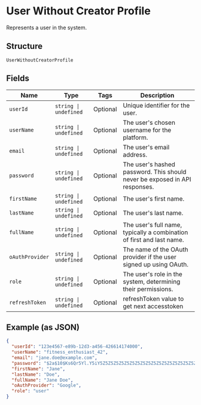 
# User Without Creator Profile

Represents a user in the system.

## Structure

`UserWithoutCreatorProfile`

## Fields

| Name | Type | Tags | Description |
|  --- | --- | --- | --- |
| `userId` | `string \| undefined` | Optional | Unique identifier for the user. |
| `userName` | `string \| undefined` | Optional | The user's chosen username for the platform. |
| `email` | `string \| undefined` | Optional | The user's email address. |
| `password` | `string \| undefined` | Optional | The user's hashed password. This should never be exposed in API responses. |
| `firstName` | `string \| undefined` | Optional | The user's first name. |
| `lastName` | `string \| undefined` | Optional | The user's last name. |
| `fullName` | `string \| undefined` | Optional | The user's full name, typically a combination of first and last name. |
| `oAuthProvider` | `string \| undefined` | Optional | The name of the OAuth provider if the user signed up using OAuth. |
| `role` | `string \| undefined` | Optional | The user's role in the system, determining their permissions. |
| `refreshToken` | `string \| undefined` | Optional | refreshToken value to get next accesstoken |

## Example (as JSON)

```json
{
  "userId": "123e4567-e89b-12d3-a456-426614174000",
  "userName": "fitness_enthusiast_42",
  "email": "jane.doe@example.com",
  "password": "$2a$10$Ks6Qr5Yl.Y5iY5Z5Z5Z5Z5Z5Z5Z5Z5Z5Z5Z5Z5Z5Z5Z5Z5Z5Z5",
  "firstName": "Jane",
  "lastName": "Doe",
  "fullName": "Jane Doe",
  "oAuthProvider": "Google",
  "role": "user"
}
```

